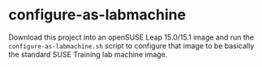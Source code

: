 # configure-as-labmachine

Download this project into an openSUSE Leap 15.0/15.1 image and run the `configure-as-labmachine.sh` script to configure that image to be basically the standard SUSE Training lab machine image.
